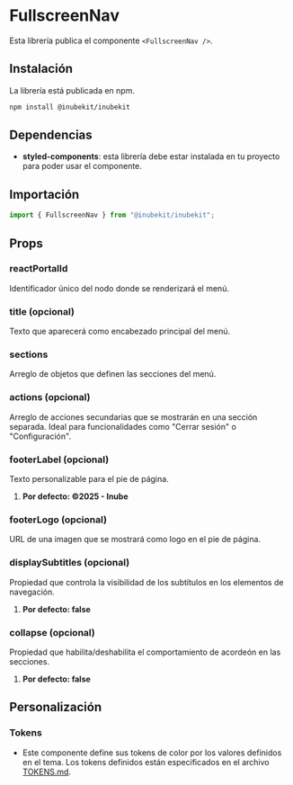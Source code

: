 # FullscreenNav

Esta librería publica el componente `<FullscreenNav />`.

## Instalación

La librería está publicada en npm.

```bash
npm install @inubekit/inubekit
```

## Dependencias

- **styled-components**: esta librería debe estar instalada en tu proyecto para poder usar el componente.

## Importación

```jsx
import { FullscreenNav } from "@inubekit/inubekit";
```

## Props

### reactPortalId

Identificador único del nodo donde se renderizará el menú.

### title (opcional)

Texto que aparecerá como encabezado principal del menú.

### sections

Arreglo de objetos que definen las secciones del menú.

### actions (opcional)

Arreglo de acciones secundarias que se mostrarán en una sección separada. Ideal para funcionalidades como "Cerrar sesión" o "Configuración".

### footerLabel (opcional)

Texto personalizable para el pie de página.

1. **Por defecto: ©2025 - Inube**

### footerLogo (opcional)

URL de una imagen que se mostrará como logo en el pie de página.

### displaySubtitles (opcional)

Propiedad que controla la visibilidad de los subtítulos en los elementos de navegación.

1. **Por defecto: false**

### collapse (opcional)

Propiedad que habilita/deshabilita el comportamiento de acordeón en las secciones.

1. **Por defecto: false**

## Personalización

### Tokens

- Este componente define sus tokens de color por los valores definidos en el tema. Los tokens definidos están especificados en el archivo [TOKENS.md](./TOKENS.md).
